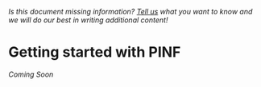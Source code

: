 *Is this document missing information? [Tell us](http://groups.google.com/group/pinf-dev) what you want to know and we will do our best in writing additional content!*

Getting started with PINF
=========================

*Coming Soon*
